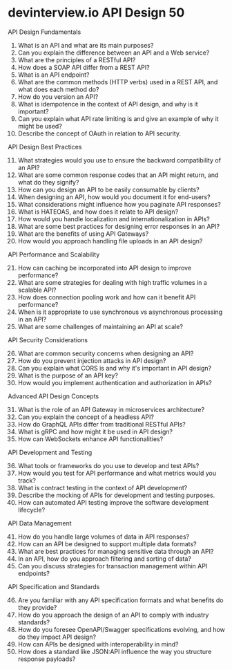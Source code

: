 # devinterview.io API Design 50

API Design Fundamentals

1. What is an API and what are its main purposes?
2. Can you explain the difference between an API and a Web service?
3. What are the principles of a RESTful API?
4. How does a SOAP API differ from a REST API?
5. What is an API endpoint?
6. What are the common methods (HTTP verbs) used in a REST API, and what does each method do?
7. How do you version an API?
8. What is idempotence in the context of API design, and why is it important?
9. Can you explain what API rate limiting is and give an example of why it might be used?
10. Describe the concept of OAuth in relation to API security.

API Design Best Practices

11. What strategies would you use to ensure the backward compatibility of an API?
12. What are some common response codes that an API might return, and what do they signify?
13. How can you design an API to be easily consumable by clients?
14. When designing an API, how would you document it for end-users?
15. What considerations might influence how you paginate API responses?
16. What is HATEOAS, and how does it relate to API design?
17. How would you handle localization and internationalization in APIs?
18. What are some best practices for designing error responses in an API?
19. What are the benefits of using API Gateways?
20. How would you approach handling file uploads in an API design?

API Performance and Scalability

21. How can caching be incorporated into API design to improve performance?
22. What are some strategies for dealing with high traffic volumes in a scalable API?
23. How does connection pooling work and how can it benefit API performance?
24. When is it appropriate to use synchronous vs asynchronous processing in an API?
25. What are some challenges of maintaining an API at scale?

API Security Considerations

26. What are common security concerns when designing an API?
27. How do you prevent injection attacks in API design?
28. Can you explain what CORS is and why it's important in API design?
29. What is the purpose of an API key?
30. How would you implement authentication and authorization in APIs?

Advanced API Design Concepts

31. What is the role of an API Gateway in microservices architecture?
32. Can you explain the concept of a headless API?
33. How do GraphQL APIs differ from traditional RESTful APIs?
34. What is gRPC and how might it be used in API design?
35. How can WebSockets enhance API functionalities?

API Development and Testing

36. What tools or frameworks do you use to develop and test APIs?
37. How would you test for API performance and what metrics would you track?
38. What is contract testing in the context of API development?
39. Describe the mocking of APIs for development and testing purposes.
40. How can automated API testing improve the software development lifecycle?

API Data Management

41. How do you handle large volumes of data in API responses?
42. How can an API be designed to support multiple data formats?
43. What are best practices for managing sensitive data through an API?
44. In an API, how do you approach filtering and sorting of data?
45. Can you discuss strategies for transaction management within API endpoints?

API Specification and Standards

46. Are you familiar with any API specification formats and what benefits do they provide?
47. How do you approach the design of an API to comply with industry standards?
48. How do you foresee OpenAPI/Swagger specifications evolving, and how do they impact API design?
49. How can APIs be designed with interoperability in mind?
50. How does a standard like JSON:API influence the way you structure response payloads?
